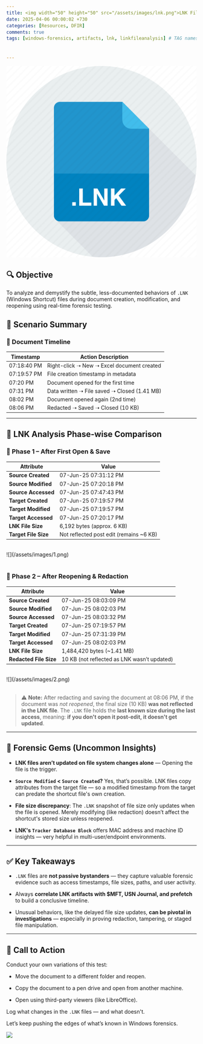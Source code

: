 ```yaml
---
title: <img width="50" height="50" src="/assets/images/lnk.png">LNK File Forensics — Experimental Case Study
date: 2025-04-06 00:00:02 +730
categories: [Resources, DFIR]
comments: true
tags: [windows-forensics, artifacts, lnk, linkfileanalysis] # TAG names should always be lowercase


---
```

![](/assets/images/lnk.png)

## 🔍 Objective

To analyze and demystify the subtle, less-documented behaviors of `.LNK` (Windows Shortcut) files during document creation, modification, and reopening using real-time forensic testing.
 

## 📑 Scenario Summary

### 🧾 Document Timeline

|Timestamp|Action Description|
|--|--|
|07:18:40 PM|Right-click ➝ New ➝ Excel document created
|07:19:57 PM|File creation timestamp in metadata
|07:20 PM|Document opened for the first time
|07:31 PM|Data written ➝ File saved ➝ Closed (1.41 MB)
|08:02 PM|Document opened again (2nd time)
|08:06 PM|Redacted ➝ Saved ➝ Closed (10 KB)

----------

## 📂 LNK Analysis Phase-wise Comparison

### 🔹 Phase 1 – After First Open & Save

|Attribute|Value|
|--|--|
|**Source Created**|07-Jun-25 07:31:12 PM |
|**Source Modified**|07-Jun-25 07:20:18 PM |
|**Source Accessed**|07-Jun-25 07:47:43 PM|
|**Target Created**|07-Jun-25 07:19:57 PM|
|**Target Modified**|07-Jun-25 07:19:57 PM|
|**Target Accessed**|07-Jun-25 07:20:17 PM|
|**LNK File Size**|6,192 bytes (approx. 6 KB)|
|**Target File Size**|Not reflected post edit (remains ~6 KB)|
<br>
![](/assets/images/1.png)<br><br>

### 🔹 Phase 2 – After Reopening & Redaction

|Attribute|Value|
|--|--|
|**Source Created**|07-Jun-25 08:03:09 PM
|**Source Modified**|07-Jun-25 08:02:03 PM
|**Source Accessed**|07-Jun-25 08:03:32 PM
|**Target Created**|07-Jun-25 07:19:57 PM
|**Target Modified**|07-Jun-25 07:31:39 PM
|**Target Accessed**|07-Jun-25 08:02:03 PM
|**LNK File Size**|1,484,420 bytes (~1.41 MB)
|**Redacted File Size**|10 KB (not reflected as LNK wasn’t updated)
<br>
![](/assets/images/2.png)<br><br>

> ⚠️ **Note:** After redacting and saving the document at 08:06 PM, if the document was _not reopened_, the final size (10 KB) **was not reflected in the LNK file**. The `.LNK` file holds the **last known size during the last access**, meaning: **if you don't open it post-edit, it doesn't get updated**.

----------

## 🧠 Forensic Gems (Uncommon Insights)

-   **LNK files aren’t updated on file system changes alone** — Opening the file is the trigger.
    
-   **`Source Modified` < `Source Created`?** Yes, that’s possible. LNK files copy attributes from the target file — so a modified timestamp from the target can predate the shortcut file's own creation.
    
-   **File size discrepancy**: The `.LNK` snapshot of file size only updates when the file is opened. Merely modifying (like redaction) doesn’t affect the shortcut's stored size unless reopened.
    
-   **LNK's `Tracker Database Block`** offers MAC address and machine ID insights — very helpful in multi-user/endpoint environments.
    

----------

## ✅ Key Takeaways

-   `.LNK` files are **not passive bystanders** — they capture valuable forensic evidence such as access timestamps, file sizes, paths, and user activity.
    
-   Always **correlate LNK artifacts with $MFT, USN Journal, and prefetch** to build a conclusive timeline.
    
-   Unusual behaviors, like the delayed file size updates, **can be pivotal in investigations** — especially in proving redaction, tampering, or staged file manipulation.
    

----------

## 🔬 Call to Action

Conduct your own variations of this test:

-   Move the document to a different folder and reopen.
    
-   Copy the document to a pen drive and open from another machine.
    
-   Open using third-party viewers (like LibreOffice).
    

Log what changes in the `.LNK` files — and what doesn't.

Let’s keep pushing the edges of what’s known in Windows forensics.

![](https://media.giphy.com/media/DAtJCG1t3im1G/giphy.gif)
